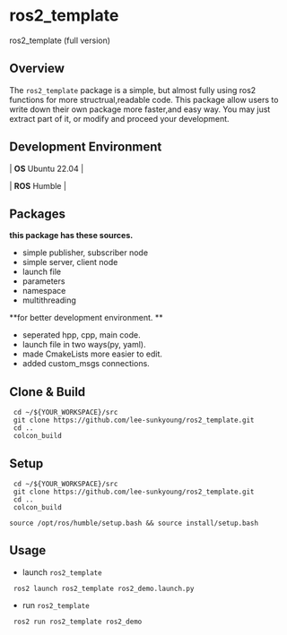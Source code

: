 # ros2_template
ros2_template (full version)

## Overview
The `ros2_template` package is a simple, but almost fully using ros2 functions for more structrual,readable code. 
This package allow users to write down their own package more faster,and easy way.
You may just extract part of it, or modify and proceed your development.

## Development Environment
| **OS** Ubuntu 22.04 |

| **ROS** Humble |

## Packages
 **this package has these sources.**
 
- simple publisher, subscriber node
- simple server, client node
- launch file
- parameters
- namespace
- multithreading



**for better development environment.
**
- seperated hpp, cpp, main code.
- launch file in two ways(py, yaml).
- made CmakeLists more easier to edit.
- added custom_msgs connections.

## Clone & Build
```shell
 cd ~/${YOUR_WORKSPACE}/src
 git clone https://github.com/lee-sunkyoung/ros2_template.git
 cd ..
 colcon_build
```
## Setup
```shell
 cd ~/${YOUR_WORKSPACE}/src
 git clone https://github.com/lee-sunkyoung/ros2_template.git
 cd ..
 colcon_build
```

```shell
source /opt/ros/humble/setup.bash && source install/setup.bash
```

## Usage 
- launch `ros2_template`
```shell
 ros2 launch ros2_template ros2_demo.launch.py
```

- run `ros2_template`
```shell
 ros2 run ros2_template ros2_demo
```
